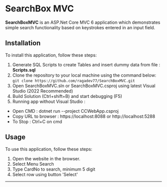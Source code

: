 ﻿# SearchBox MVC

**SearchBoxMVC** is an ASP.Net Core MVC 6 application which demonstrates simple search functionality based on keystrokes entered in an input field.

## Installation
To install this application, follow these steps:
1. Generate SQL Scripts to create Tables and insert dummy data from file : **Scripts.sql**
2. Clone the repository to your local machine using the command below:   
   `git clone https://github.com/ragadev77/SearchBoxMVC.git`
3. Open SearchBoxMVC.sln or SearchBoxMVC.csproj using latest Visual Studio (2022 Recommended)
4. Build Solution (Ctrl+shift+B) and start debugging (F5)   
5. Running app without Visual Studio :		 
* Open CMD : dotnet run --project CCWebApp.csproj
* Copy URL to browser : https://localhost:8088 or http://localhost:5288
* To Stop : Ctrl+C on cmd

## Usage
To use this application, follow these steps:

1. Open the website in the browser.
2. Select Menu Search
3. Type CardNo to search, minimum 5 digit
4. Select row using button 'Select'

---